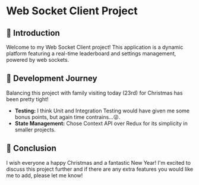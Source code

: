 # Web Socket Client Project

## 🚀 Introduction

Welcome to my Web Socket Client project! This application is a dynamic platform featuring a real-time leaderboard and settings management, powered by web sockets.

## 📖 Development Journey

Balancing this project with family visiting today (23rd) for Christmas has been pretty tight!

- **Testing:** I think Unit and Integration Testing would have given me some bonus points, but again time contrains...😜.
- **State Management:** Chose Context API over Redux for its simplicity in smaller projects.

## 💌 Conclusion

I wish everyone a happy Christmas and a fantastic New Year! I'm excited to discuss this project further and if there are any extra features you would like me to add, please let me know!
